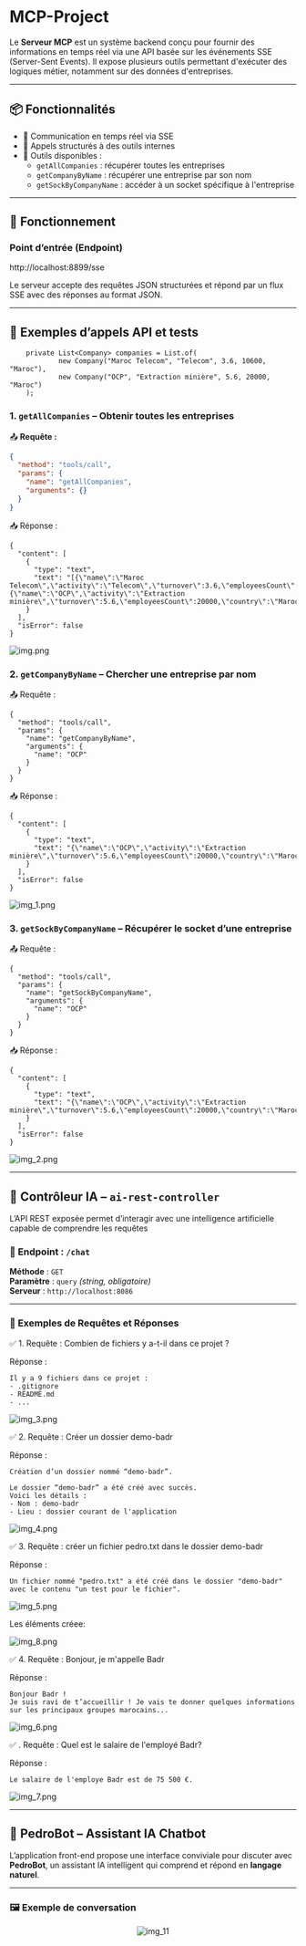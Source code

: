 # MCP-Project

Le **Serveur MCP** est un système backend conçu pour fournir des informations en temps réel via une API basée sur les événements SSE (Server-Sent Events). Il expose plusieurs outils permettant d'exécuter des logiques métier, notamment sur des données d'entreprises.

---

## 📦 Fonctionnalités

- 📡 Communication en temps réel via SSE
- 🧩 Appels structurés à des outils internes
- 🏢 Outils disponibles :
    - `getAllCompanies` : récupérer toutes les entreprises
    - `getCompanyByName` : récupérer une entreprise par son nom
    - `getSockByCompanyName` : accéder à un socket spécifique à l'entreprise

---


## 🚀 Fonctionnement

### Point d’entrée (Endpoint)
http://localhost:8899/sse


Le serveur accepte des requêtes JSON structurées et répond par un flux SSE avec des réponses au format JSON.

---

## 🧪 Exemples d’appels API et tests

```
    private List<Company> companies = List.of(
            new Company("Maroc Telecom", "Telecom", 3.6, 10600, "Maroc"),
            new Company("OCP", "Extraction minière", 5.6, 20000, "Maroc")
    );
```

### 1. `getAllCompanies` – Obtenir toutes les entreprises



📤 **Requête :**

```json
{
  "method": "tools/call",
  "params": {
    "name": "getAllCompanies",
    "arguments": {}
  }
}
```
📥 Réponse :

```
{
  "content": [
    {
      "type": "text",
      "text": "[{\"name\":\"Maroc Telecom\",\"activity\":\"Telecom\",\"turnover\":3.6,\"employeesCount\":10600,\"country\":\"Maroc\"},{\"name\":\"OCP\",\"activity\":\"Extraction minière\",\"turnover\":5.6,\"employeesCount\":20000,\"country\":\"Maroc\"}]"
    }
  ],
  "isError": false
}
```

![img.png](images/img.png)

### 2. `getCompanyByName` – Chercher une entreprise par nom

📤 Requête :
```
{
  "method": "tools/call",
  "params": {
    "name": "getCompanyByName",
    "arguments": {
      "name": "OCP"
    }
  }
}
```

📥 Réponse :

```
{
  "content": [
    {
      "type": "text",
      "text": "{\"name\":\"OCP\",\"activity\":\"Extraction minière\",\"turnover\":5.6,\"employeesCount\":20000,\"country\":\"Maroc\"}"
    }
  ],
  "isError": false
}
```

![img_1.png](images/img_1.png)

### 3. `getSockByCompanyName` – Récupérer le socket d’une entreprise
📤 Requête :

```
{
  "method": "tools/call",
  "params": {
    "name": "getSockByCompanyName",
    "arguments": {
      "name": "OCP"
    }
  }
}
```
📥 Réponse :

```
{
  "content": [
    {
      "type": "text",
      "text": "{\"name\":\"OCP\",\"activity\":\"Extraction minière\",\"turnover\":5.6,\"employeesCount\":20000,\"country\":\"Maroc\"}"
    }
  ],
  "isError": false
}
```

![img_2.png](images/img_2.png)

---

## 🤖 Contrôleur IA – `ai-rest-controller`

L’API REST exposée permet d’interagir avec une intelligence artificielle capable de comprendre les requêtes

### 🔹 Endpoint : `/chat`
**Méthode** : `GET`  
**Paramètre** : `query` *(string, obligatoire)*  
**Serveur** : `http://localhost:8086`

---

### 📄 Exemples de Requêtes et Réponses

✅ 1. Requête : Combien de fichiers y a-t-il dans ce projet ?

Réponse :
```
Il y a 9 fichiers dans ce projet :
- .gitignore
- README.md
- ...

```
![img_3.png](images/img_3.png)

✅ 2. Requête : Créer un dossier demo-badr

Réponse :
```
Création d’un dossier nommé “demo-badr”.

Le dossier “demo-badr” a été créé avec succès.
Voici les détails :
- Nom : demo-badr
- Lieu : dossier courant de l'application

```

![img_4.png](images/img_4.png)

✅ 3. Requête : créer un fichier pedro.txt dans le dossier demo-badr

Réponse :
```
Un fichier nommé "pedro.txt" a été créé dans le dossier "demo-badr" 
avec le contenu "un test pour le fichier".
```

![img_5.png](images/img_5.png)

Les éléments créee:


![img_8.png](images/img_8.png)

✅ 4. Requête : Bonjour, je m'appelle Badr

Réponse :
```
Bonjour Badr !
Je suis ravi de t’accueillir ! Je vais te donner quelques informations sur les principaux groupes marocains...
```
![img_6.png](images/img_6.png)

✅ . Requête : Quel est le salaire de l'employé Badr?

Réponse :
```
Le salaire de l'employe Badr est de 75 500 €.
```
![img_7.png](images/img_7.png)

---
## 💬 PedroBot – Assistant IA Chatbot

L’application front-end propose une interface conviviale pour discuter avec **PedroBot**, un assistant IA intelligent qui comprend et répond en **langage naturel**.

---

### 🖼️ Exemple de conversation

<p align="center">
  <img src="images/img_11.png" alt="img_11" />
</p>
